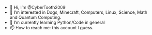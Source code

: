 - 👋 Hi, I’m @CyberTooth2009
- 👀 I’m interested in Dogs, Minecraft, Computers, Linux, Science, Math and Quantum Computing. 
- 🌱 I’m currently learning Python/Code in general
- 📫 How to reach me: this account I guess. 

<!---
CyberTooth2009/CyberTooth2009 is a ✨ special ✨ repository because its `README.md` (this file) appears on your GitHub profile.
You can click the Preview link to take a look at your changes.
--->
